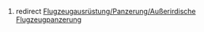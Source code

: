 1.  redirect [Flugzeugausrüstung/Panzerung/Außerirdische
    Flugzeugpanzerung](Flugzeugausrüstung/Panzerung/Außerirdische_Flugzeugpanzerung "wikilink")